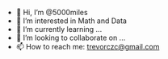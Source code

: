- 👋 Hi, I’m @5000miles
- 👀 I’m interested in Math and Data
- 🌱 I’m currently learning ...
- 💞️ I’m looking to collaborate on ...
- 📫 How to reach me: trevorczc@gmail.com

<!---
5000miles/5000miles is a ✨ special ✨ repository because its `README.md` (this file) appears on your GitHub profile.
You can click the Preview link to take a look at your changes.
--->
